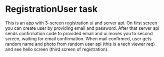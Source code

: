 #  RegistrationUser task

This is an app with 3-screen registration ui and server api. On first screen you can create user by providing email and password. After that server api sends confirmation code to provided email and ui moves you to second screen, waiting for email confirmation. When mail confirmed, user gets random name and photo from random user api (this is a tech viewer req) and see hello screen (third screen of registration).

    